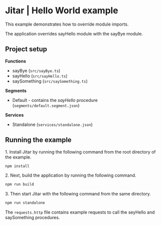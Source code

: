 
# Jitar | Hello World example

This example demonstrates how to override module imports.

The application overrides sayHello module with the sayBye module.

## Project setup

**Functions**

* sayBye (`src/sayBye.ts`)
* sayHello (`src/sayHello.ts`)
* saySomething (`src/saySomething.ts`)

**Segments**

* Default - contains the *sayHello* procedure (`segments/default.segment.json`)

**Services**

* Standalone (`services/standalone.json`)

## Running the example

1\. Install Jitar by running the following command from the root directory of the example.

```bash
npm install
```

2\. Next, build the application by running the following command.

```bash
npm run build
```

3\. Then start Jitar with the following command from the same directory.

```bash
npm run standalone
```

The ``requests.http`` file contains example requests to call the seyHello and saySomething procedures.
